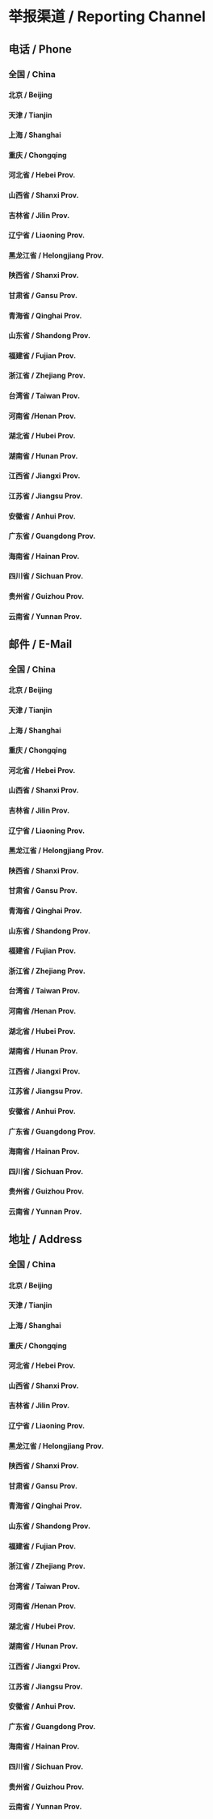 # 举报渠道 / Reporting Channel

## 电话 / Phone

### 全国 / China

#### 北京 / Beijing

#### 天津 / Tianjin

#### 上海 / Shanghai

#### 重庆 / Chongqing

#### 河北省 / Hebei Prov.

#### 山西省 / Shanxi Prov.

#### 吉林省 / Jilin Prov.

#### 辽宁省 / Liaoning Prov.

#### 黑龙江省 / Helongjiang Prov.

#### 陕西省 / Shanxi Prov. 

#### 甘肃省 / Gansu Prov. 

#### 青海省 / Qinghai Prov. 

#### 山东省 / Shandong Prov.

#### 福建省 / Fujian Prov.

#### 浙江省 / Zhejiang Prov.

#### 台湾省 / Taiwan Prov. 

#### 河南省 /Henan Prov.

#### 湖北省 / Hubei Prov.

#### 湖南省 / Hunan Prov.

#### 江西省 / Jiangxi Prov.

#### 江苏省 / Jiangsu Prov.

#### 安徽省 / Anhui Prov.

#### 广东省 / Guangdong Prov.

#### 海南省 / Hainan Prov.

#### 四川省 / Sichuan Prov.

#### 贵州省 / Guizhou Prov.

#### 云南省 / Yunnan Prov.
 
## 邮件 / E-Mail

### 全国 / China

#### 北京 / Beijing

#### 天津 / Tianjin

#### 上海 / Shanghai

#### 重庆 / Chongqing

#### 河北省 / Hebei Prov.

#### 山西省 / Shanxi Prov.

#### 吉林省 / Jilin Prov.

#### 辽宁省 / Liaoning Prov.

#### 黑龙江省 / Helongjiang Prov.

#### 陕西省 / Shanxi Prov. 

#### 甘肃省 / Gansu Prov. 

#### 青海省 / Qinghai Prov. 

#### 山东省 / Shandong Prov.

#### 福建省 / Fujian Prov.

#### 浙江省 / Zhejiang Prov.

#### 台湾省 / Taiwan Prov. 

#### 河南省 /Henan Prov.

#### 湖北省 / Hubei Prov.

#### 湖南省 / Hunan Prov.

#### 江西省 / Jiangxi Prov.

#### 江苏省 / Jiangsu Prov.

#### 安徽省 / Anhui Prov.

#### 广东省 / Guangdong Prov.

#### 海南省 / Hainan Prov.

#### 四川省 / Sichuan Prov.

#### 贵州省 / Guizhou Prov.

#### 云南省 / Yunnan Prov.

## 地址 / Address

### 全国 / China

#### 北京 / Beijing

#### 天津 / Tianjin

#### 上海 / Shanghai

#### 重庆 / Chongqing

#### 河北省 / Hebei Prov.

#### 山西省 / Shanxi Prov.

#### 吉林省 / Jilin Prov.

#### 辽宁省 / Liaoning Prov.

#### 黑龙江省 / Helongjiang Prov.

#### 陕西省 / Shanxi Prov. 

#### 甘肃省 / Gansu Prov. 

#### 青海省 / Qinghai Prov. 

#### 山东省 / Shandong Prov.

#### 福建省 / Fujian Prov.

#### 浙江省 / Zhejiang Prov.

#### 台湾省 / Taiwan Prov. 

#### 河南省 /Henan Prov.

#### 湖北省 / Hubei Prov.

#### 湖南省 / Hunan Prov.

#### 江西省 / Jiangxi Prov.

#### 江苏省 / Jiangsu Prov.

#### 安徽省 / Anhui Prov.

#### 广东省 / Guangdong Prov.

#### 海南省 / Hainan Prov.

#### 四川省 / Sichuan Prov.

#### 贵州省 / Guizhou Prov.

#### 云南省 / Yunnan Prov.
